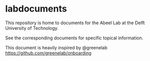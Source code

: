 # labdocuments

This repository is home to documents  for the Abeel Lab at the Delft University of Technology.

See the corresponding documents for specific topical information.

This document is heavily inspired by @greenelab https://github.com/greenelab/onboarding

